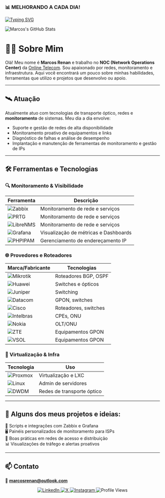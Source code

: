 ### 📊 MELHORANDO A CADA DIA!

[![Typing SVG](https://readme-typing-svg.demolab.com?font=Fira+Code&duration=4000&pause=1000&color=2D44FF&width=700&height=100&lines=Especialista+em+Monitoramento+de+Redes+%F0%9F%94%8D;DWDM+e+Redes+de+Transporte+%C3%93ptico+%F0%9F%9B%B0%EF%B8%8F;Zabbix%2C+PRTG%2C+LibreNMS+%26+Grafana+%F0%9F%93%8A;Administra%C3%A7%C3%A3o+de+Redes+Mikrotik+%26+BGP+%F0%9F%8C%90;Switches+Huawei%2C+Juniper%2C+Datacom+e+Cisco+%E2%9A%99%EF%B8%8F;OLTs+Nokia%2C+V-SOL%2C+CDATA%2C+Fiberhome+e+Intelbras+%F0%9F%93%A1;Gerenciamento+de+IP+com+PHPIPAM+%F0%9F%A7%A0;Virtualiza%C3%A7%C3%A3o+com+Proxmox+e+Linux+%F0%9F%96%A5%EF%B8%8F;Solu%C3%A7%C3%B5es+para+ISPs+e+Provedores+%F0%9F%9A%80)](https://git.io/typing-svg)

![Marcos's GitHub Stats](https://github-readme-stats.vercel.app/api?username=marcosmororo&show_icons=true&theme=dracula)

# 👨‍💻 Sobre Mim

Olá! Meu nome é **Marcos Renan** e trabalho no **NOC (Network Operations Center)** da [Online Telecom](https://www.onlinetelecom.com.br). Sou apaixonado por redes, monitoramento e infraestrutura. Aqui você encontrará um pouco sobre minhas habilidades, ferramentas que utilizo e projetos que desenvolvo ou apoio.

---

## 🛰️ Atuação

Atualmente atuo com tecnologias de transporte óptico, redes e **monitoramento** de sistemas. Meu dia a dia envolve:

- Suporte e gestão de redes de alta disponibilidade
- Monitoramento proativo de equipamentos e links
- Diagnóstico de falhas e análise de desempenho
- Implantação e manutenção de ferramentas de monitoramento e gestão de IPs

---

## 🛠️ Ferramentas e Tecnologias

### 🔍 Monitoramento & Visibilidade

| Ferramenta  | Descrição                         |
|-------------|-----------------------------------|
| ![Zabbix](https://img.shields.io/badge/Zabbix-Enable-red?logo=zabbix&logoColor=white) | Monitoramento de rede e serviços |
| ![PRTG](https://img.shields.io/badge/PRTG-Monitoring-yellow?logo=prtg&logoColor=white) | Monitoramento de rede e serviços |
| ![LibreNMS](https://img.shields.io/badge/LibreNMS-Network-blue?logo=librenms&logoColor=white) | Monitoramento de rede e serviços |
| ![Grafana](https://img.shields.io/badge/Grafana-Dashboards-orange?logo=grafana&logoColor=white) | Visualização de métricas e Dashboards |
| ![PHPIPAM](https://img.shields.io/badge/PHPIPAM-IPAM-lightgrey?logo=php&logoColor=white) | Gerenciamento de endereçamento IP |

### 🌐 Provedores e Roteadores

| Marca/Fabricante | Tecnologias |
|------------------|-------------|
| ![Mikrotik](https://img.shields.io/badge/Mikrotik-RouterOS-pink?logo=mikrotik&logoColor=white) | Roteadores BGP, OSPF |
| ![Huawei](https://img.shields.io/badge/Huawei-Enterprise-red?logo=huawei&logoColor=white) | Switches e ópticos |
| ![Juniper](https://img.shields.io/badge/Juniper-Networks-blue?logo=juniper&logoColor=white) | Switching |
| ![Datacom](https://img.shields.io/badge/Datacom-Fibra-green?logo=datacom&logoColor=white) | GPON, switches |
| ![Cisco](https://img.shields.io/badge/Cisco-Networking-blue?logo=cisco&logoColor=white) | Roteadores, switches |
| ![Intelbras](https://img.shields.io/badge/Intelbras-CPEs-brightgreen) | CPEs, ONU |
| ![Nokia](https://img.shields.io/badge/Nokia-Fiber-lightblue) | OLT/ONU |
| ![ZTE](https://img.shields.io/badge/ZTE-OLT%2FONU-darkblue?logo=zte&logoColor=white) | Equipamentos GPON |
| ![VSOL](https://img.shields.io/badge/VSOL-GPON-darkred?logoColor=white) | Equipamentos GPON |

### 🧠 Virtualização & Infra

| Tecnologia | Uso |
|------------|-----|
| ![Proxmox](https://img.shields.io/badge/Proxmox-VE-orange?logo=proxmox&logoColor=white) | Virtualização e LXC |
| ![Linux](https://img.shields.io/badge/Linux-Server-black?logo=linux) | Admin de servidores |
| ![DWDM](https://img.shields.io/badge/DWDM-Optical-blueviolet) | Redes de transporte óptico |

---

## 📌 Alguns dos meus projetos e ideias:

🔧 Scripts e integrações com Zabbix e Grafana  
🖥️ Painéis personalizados de monitoramento para ISPs  
📡 Boas práticas em redes de acesso e distribuição  
📊 Visualizações de tráfego e alertas proativos  

---

## 📫 Contato

📧 **marcosrenan@outlook.com**  
<p align="center">
  <a href="https://www.linkedin.com/in/marcosrenan/" target="_blank" rel="noopener noreferrer">
    <img src="https://img.shields.io/badge/LinkedIn-0077B5?style=for-the-badge&logo=linkedin&logoColor=white" alt="LinkedIn" />
  </a>
  <a href="https://x.com/marcosmororoo" target="_blank" rel="noopener noreferrer">
    <img src="https://img.shields.io/badge/X-000000?style=for-the-badge&logo=x&logoColor=white" alt="X" />
  </a>
  <a href="https://www.instagram.com/marcosrm_/" target="_blank" rel="noopener noreferrer">
    <img src="https://img.shields.io/badge/Instagram-E4405F?style=for-the-badge&logo=instagram&logoColor=white" alt="Instagram" />
  </a>
  <img src="https://komarev.com/ghpvc/?username=marcosmororo&label=PROFILE+VIEWS&color=2ec4b6&style=for-the-badge" alt="Profile Views" />
</p>



